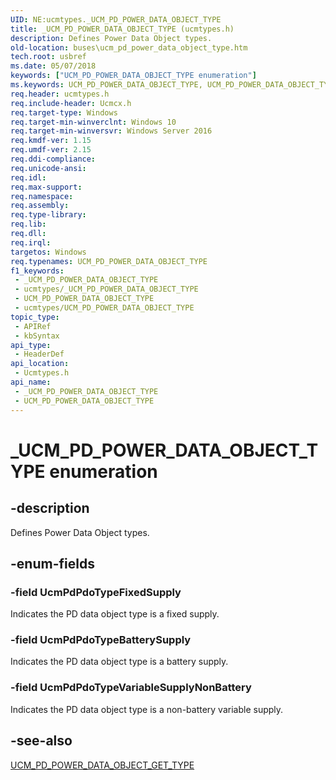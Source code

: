 ```yaml
---
UID: NE:ucmtypes._UCM_PD_POWER_DATA_OBJECT_TYPE
title: _UCM_PD_POWER_DATA_OBJECT_TYPE (ucmtypes.h)
description: Defines Power Data Object types.
old-location: buses\ucm_pd_power_data_object_type.htm
tech.root: usbref
ms.date: 05/07/2018
keywords: ["UCM_PD_POWER_DATA_OBJECT_TYPE enumeration"]
ms.keywords: UCM_PD_POWER_DATA_OBJECT_TYPE, UCM_PD_POWER_DATA_OBJECT_TYPE enumeration [Buses], UcmPdPdoTypeBatterySupply, UcmPdPdoTypeFixedSupply, UcmPdPdoTypeVariableSupplyNonBattery, _UCM_PD_POWER_DATA_OBJECT_TYPE, buses.ucm_pd_power_data_object_type, ucmtypes/UCM_PD_POWER_DATA_OBJECT_TYPE, ucmtypes/UcmPdPdoTypeBatterySupply, ucmtypes/UcmPdPdoTypeFixedSupply, ucmtypes/UcmPdPdoTypeVariableSupplyNonBattery
req.header: ucmtypes.h
req.include-header: Ucmcx.h
req.target-type: Windows
req.target-min-winverclnt: Windows 10
req.target-min-winversvr: Windows Server 2016
req.kmdf-ver: 1.15
req.umdf-ver: 2.15
req.ddi-compliance: 
req.unicode-ansi: 
req.idl: 
req.max-support: 
req.namespace: 
req.assembly: 
req.type-library: 
req.lib: 
req.dll: 
req.irql: 
targetos: Windows
req.typenames: UCM_PD_POWER_DATA_OBJECT_TYPE
f1_keywords:
 - _UCM_PD_POWER_DATA_OBJECT_TYPE
 - ucmtypes/_UCM_PD_POWER_DATA_OBJECT_TYPE
 - UCM_PD_POWER_DATA_OBJECT_TYPE
 - ucmtypes/UCM_PD_POWER_DATA_OBJECT_TYPE
topic_type:
 - APIRef
 - kbSyntax
api_type:
 - HeaderDef
api_location:
 - Ucmtypes.h
api_name:
 - _UCM_PD_POWER_DATA_OBJECT_TYPE
 - UCM_PD_POWER_DATA_OBJECT_TYPE
---
```


# _UCM_PD_POWER_DATA_OBJECT_TYPE enumeration


## -description

Defines Power Data Object types.

## -enum-fields

### -field UcmPdPdoTypeFixedSupply

Indicates the PD data object type is a fixed supply.

### -field UcmPdPdoTypeBatterySupply

Indicates the PD data object type is a battery supply.

### -field UcmPdPdoTypeVariableSupplyNonBattery

Indicates the PD data object type is a non-battery variable supply.

## -see-also

<a href="/windows-hardware/drivers/ddi/ucmtypes/nf-ucmtypes-ucm_pd_power_data_object_get_type">UCM_PD_POWER_DATA_OBJECT_GET_TYPE</a>


